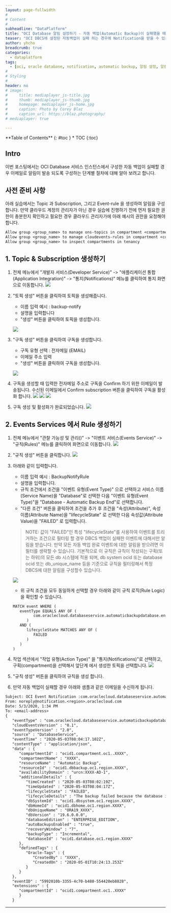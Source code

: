 ```yaml
---
layout: page-fullwidth
#
# Content
#
subheadline: "DataPlatform"
title: "OCI Database 알림 설정하기 - 자동 백업(Automatic Backup)이 실패했을 때 알림 받기"
teaser: "OCI DBCS에 설정된 자동백업이 실패 하는 경우에 Notification을 받을 수 있는 방법에 대해 알아봅니다."
author: yhcho
breadcrumb: true
categories:
  - dataplatform
tags:
  - [oci, oracle database, notification, automatic backup, 알림 설정, 알람, 백업 오류]
#
# Styling
#
header: no
# image:
#     title: mediaplayer_js-title.jpg
#     thumb: mediaplayer_js-thumb.jpg
#     homepage: mediaplayer_js-home.jpg
#     caption: Photo by Corey Blaz
#     caption_url: https://blaz.photography/
# mediaplayer: true

---
```


<div class="panel radius" markdown="1">
**Table of Contents**
{: #toc }
*  TOC
{:toc}
</div>

## Intro
이번 포스팅에서는 OCI Database 서비스 인스턴스에서 구성한 자동 백업이 실패할 경우 이메일로 알림이 발송 되도록 구성하는 단계별 절차에 대해 알아 보려고 합니다.

## 사전 준비 사항
아래 실습에서는 Topic 과 Subscription, 그리고 Event-rule 을 생성하여 알림을 구성 합니다. 
만약 클라우드 계정의 관리자가 아닌 경우 실습에 진행하기 전에 먼저 필요한 권한이 충분한지 확인하고 필요한 경우 클라우드 관리자가에 아래 예시의 권한을 요청해야 합니다.

  ```txt
  Allow group <group_name> to manage ons-topics in compartment <compartment_name>
  Allow group <group_name> to manage cloudevents-rules in compartment <compartment_name>
  Allow group <group_name> to inspect compartments in tenancy
  ```

## 1. Topic & Subscription 생성하기
1. 전체 메뉴에서 "개발자 서비스(Developer Service)" -> "애플리케이션 통합(Application Integration)" -> "통지(Notifications)" 메뉴를 클릭하여 통지 화면으로 이동합니다.
   ![](/assets/img/dataplatform/2023/alarm-dbcs/topic-1.png " ")
2. "토픽 생성" 버튼을 클릭하여 토픽을 생성해줍니다.
   + 이름 입력 예시 : backup-notify
   + 설명을 입력합니다
   + "생성" 버튼을 클릭하여 토픽을 생성합니다.

   ![](/assets/img/dataplatform/2023/alarm-dbcs/topic-2.png " ")
3. "구독 생성" 버튼을 클릭하여 구독을 생성합니다.
   + 구독 유형 선택 : 전자메일 (EMAIL)
   + 이메일 주소 입력
   + "생성" 버튼을 클릭하여 구독을 생성합니다.

   ![](/assets/img/dataplatform/2023/alarm-dbcs/topic-3.png " ")
4. 구독을 생성할 때 입력한 전자메일 주소로 구독을 Confirm 하기 위한 이메일이 발송됩니다. 수신된 이메일에서 Confirm subscription 버튼을 클릭하여 구독을 활성화 합니다.
   ![](/assets/img/dataplatform/2023/alarm-dbcs/topic-4.png " ")
   ![](/assets/img/dataplatform/2023/alarm-dbcs/topic-5.png " ")
   ![](/assets/img/dataplatform/2023/alarm-dbcs/topic-6.png " ")
5. 구독 생성 및 활성화가 완료되었습니다.
   ![](/assets/img/dataplatform/2023/alarm-dbcs/topic-7.png " ")

## 2. Events Services 에서 Rule 생성하기

1. 전체 메뉴에서 "관찰 가능성 및 관리()" -> "이벤트 서비스(Events Service)" -> "규칙(Rules)" 메뉴를 클릭하여 화면으로 이동합니다.
   ![](/assets/img/dataplatform/2023/alarm-dbcs/event-1.png " ")
2. "규칙 생성" 버튼을 클릭합니다.
   ![](/assets/img/dataplatform/2023/alarm-dbcs/event-2.png " ")
3. 아래와 같이 입력합니다.
   + 이름 입력 예시 : BackupNotifyRule
   + 설명을 입력합니다.
   + 규칙 조건에서 조건을 "이벤트 유형(Event Type)" 으로 선택하고 서비스 이름(Service Name)을 "Database"로 선택한 다음 "이벤트 유형(Event Type)"을 "Database - Automatic Backup End"로 선택합니다.
   + "다른 조건" 버튼을 클릭하여 조건을 추가 후 조건을 "속성(Attribute)", 속성 이름(Attribute Name)을 "lifecycleState" 로 선택한 다음 속성값(Attribute Value)을 "FAILED" 로 입력합니다.

   > NOTE: 값이 "FAILED"인 특성 "lifecycleState"를 사용하여 이벤트를 트리거하는 조건으로 필터링 할 경우 DBCS 백업이 실패한 이벤트에 대해서만 알림을 받습니다. 만약 모든 자동 백업 완료 이벤트에 대한 알림을 받으려면 이 필터를 생략할 수 있습니다. 기본적으로 이 규칙은 규칙이 작성되는 구획(또는 하위)의 모든 db 시스템에 적용 되며, db system ocid 또는 database ocid 또는 db_unique_name 등을 기준으로 규칙을 필터링해서 특정 DBCS에 대한 알림을 구성할수 있습니다.
   
   ![](/assets/img/dataplatform/2023/alarm-dbcs/event-3.png " ")
   
   + 위 규칙 조건을 모두 동일하게 선택할 경우 아래와 같이 규칙 로직(Rule Logic)을 확인할 수 있습니다.

   ```txt
   MATCH event WHERE (
      eventType EQUALS ANY OF (
            com.oraclecloud.databaseservice.automaticbackupdatabase.end
         )
      AND (
         lifecycleState MATCHES ANY OF (
            FAILED
         )
      )
   )
   ```

4. 작업 섹션에서 "작업 유형(Action Type)" 을 "통지(Notifications)"로 선택하고, 구획(compartment)을 선택해서 앞단계 에서 생성한 토픽을 선택합니다.
   ![](/assets/img/dataplatform/2023/alarm-dbcs/event-4.png " ")
5. "규칙 생성" 버튼을 클릭하여 규칙을 생성 합니다.
6. 만약 자동 백업이 실패할 경우 아래와 샘플과 같은 이메일을 수신하게 됩니다.
```txt
Subject: OCI Event Notification :com.oraclecloud.databaseservice.automaticbackupdatabase.end
From: noreply@notification.<region>.oraclecloud.com
Date: 5/3/2020, 1:34 PM
To: <email-address>
{
   "eventType" : "com.oraclecloud.databaseservice.automaticbackupdatabase.end",
   "cloudEventsVersion" : "0.1",
   "eventTypeVersion" : "2.0",
   "source" : "DatabaseService",
   "eventTime" : "2020-05-03T08:04:17.102Z",
   "contentType" : "application/json",
   "data" : {
      "compartmentId" : "ocid1.compartment.oc1..XXXX",
      "compartmentName" : "XXXX",
      "resourceName" : "Automatic Backup",
      "resourceId" : "ocid1.dbbackup.oc1.region.XXXX",
      "availabilityDomain" : "urcn:XXXX-AD-1",
      "additionalDetails" : {
         "timeCreated" : "2020-05-03T08:02:19Z",
         "timeUpdated" : "2020-05-03T08:04:17Z",
         "lifecycleState" : "FAILED",
         "lifecycleDetails" : "The backup failed because the database is not in archivelog mode. See https://docs.cloud.oracle.com/Content/Database/Troubleshooting/Backup/backupfail.htm for information about troubleshooting.",
         "dbSystemId" : "ocid1.dbsystem.oc1.region.XXXX",
         "dbHomeId" : "ocid1.dbhome.oc1.region.XXXX",
         "dbUniqueName" : "ORA19_XXXX",
         "dbVersion" : "19.6.0.0.0",
         "databaseEdition" : "ENTERPRISE_EDITION",
         "autoBackupsEnabled" : "true",
         "recoveryWindow" : "7",
         "backupType" : "Incremental",
         "databaseId" : "ocid1.database.oc1.region.XXXX"
      },
      "definedTags" : {
         "Oracle-Tags" : {
            "CreatedBy" : "XXXX",
            "CreatedOn" : "2020-05-01T10:24:13.253Z"
         }
      }
   },
   "eventID" : "5992010b-3355-4c70-b480-554420eb8828",
   "extensions" : {
      "compartmentId" : "ocid1.compartment.oc1..XXXX"
      }
   }
```


---